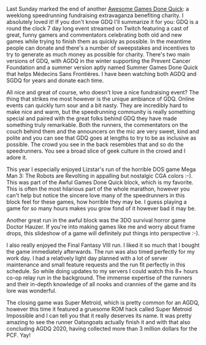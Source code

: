 <!--
title: The kind optimism of Games Done Quick
categories: random_thoughts, english
-->
Last Sunday marked the end of another [Awesome Games Done
Quick](https://gamesdonequick.com/): a weeklong speedrunning fundraising
extravaganza benefiting charity. I absolutely loved it! If you don't know GDQ
I'll summarize it for you: GDQ is a round the clock 7 day long event streamed
on Twitch featuring a cast of great, funny gamers and commentators celebrating
both old and new games while trying to finish them as quickly as possible. In
the meantime people can donate and there's a number of sweepstakes and
incentives to try to generate as much money as possible for charity. There's
two main versions of GDQ, with AGDQ in the winter supporting the Prevent Cancer
Foundation and a summer version aptly named Summer Games Done Quick that helps
Médecins Sans Frontières. I have been watching both AGDQ and SGDQ for years
and donate each time.

All nice and great of course, who doesn't love a nice fundraising event? The
thing that strikes me most however is the unique ambiance of GDQ. Online events
can quickly turn sour and a bit nasty. They are incredibly hard to make nice
and warm, but the speedrunning community is really something special and paired
with the great folks behind GDQ they have made something truly remarkable. Both
the runners, the commentators on the couch behind them and the announcers on
the mic are very sweet, kind and polite and you can see that GDQ goes at
lengths to try to be as inclusive as possible.  The crowd you see in the back
resembles that and so do the speedrunners. You see a broad slice of geek
culture in the crowd and I adore it.

This year I especially enjoyed Lizstar's run of the horrible DOS game Mega Man
3: The Robots are Revolting in appalling but nostalgic CGA colors :-). This was
part of the Awful Games Done Quick block, which is my favorite. This is often
the most hilarious part of the whole marathon, however you can't help but
notice the sincere love many of the speedrunners in this block feel for these
games, how horrible they may be. I guess playing a game for so many hours makes
you grow fond of it however bad it may be.

Another great run in the awful block was the 3DO survival horror game Doctor
Hauzer. If you're into making games like me and worry about frame drops, this
slideshow of a game will definitely put things into perspective :-).

I also really enjoyed the Final Fantasy VIII run. I liked it so much that I
bought the game immediately afterwards. The run was also timed perfectly for my
work day.  I had a relatively light day planned with a lot of server
maintenance and small feature requests and the run fit perfectly in this
schedule. So while doing updates to my servers I could watch this 8+ hours
co-op relay run in the background. The immense expertise of the runners and
their in-depth knowledge of all nooks and crannies of the game and its lore was
wonderful.

The closing game was Super Metroid, which is pretty common for an AGDQ, however
this time it featured a gruesome ROM hack called Super Metroid Impossible and I
can tell you that it really deserves its name. It was pretty amazing to see the
runner Oatsngoats actually finish it and with that also concluding AGDQ 2020,
having collected more than 3 million dollars for the PCF. Yay!
